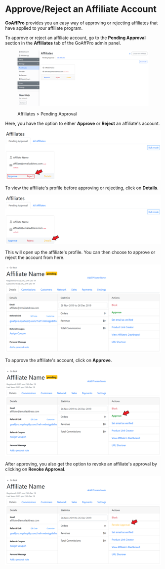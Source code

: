 # Approve/Reject an Affiliate Account

**GoAffPro** provides you an easy way of approving or rejecting affiliates that have applied to your affiliate program.&#x20;

To approve or reject an affiliate account, go to the **Pending Approval** section in the **Affiliates** tab of the GoAffPro admin panel.

<figure><img src="../../../.gitbook/assets/image (87).png" alt=""><figcaption><p>Affiliates > Pending Approval</p></figcaption></figure>

Here, you have the option to either **Approve** or **Reject** an affiliate's account.&#x20;

![Approve or Reject the affiliate's account](<../../../.gitbook/assets/Annotation 2019-12-26 211443 (1).png>)

To view the affiliate's profile before approving or rejecting, click on **Details**.

![Affiliate Details](<../../../.gitbook/assets/Annotation 2019-12-26 211443 (2).png>)

This will open up the affiliate's profile. You can then choose to approve or reject the account from here.

![](<../../../.gitbook/assets/Annotation 2019-12-26 215611.png>)

To approve the affiliate's account, click on **Approve**.

![Click on Approve](<../../../.gitbook/assets/Annotation 2019-12-26 212252 (1).png>)

After approving, you also get the option to revoke an affiliate's approval by clicking on **Revoke Approval**.

![Revoking Approval](<../../../.gitbook/assets/Annotation 2019-12-26 213051.png>)
